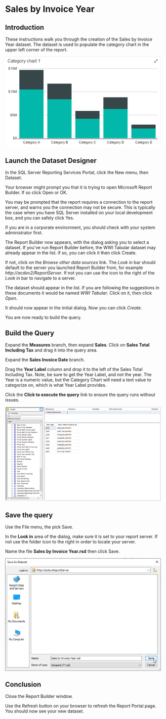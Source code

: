 # Sales by Invoice Year

## Introduction

These instructions walk you through the creation of the Sales by Invoice Year dataset. The dataset is used to populate the category chart in the upper left corner of the report.

![Category Chart](./../images/sales-dashboard-demo-category-chart.png)

## Launch the Dataset Designer

In the SQL Server Reporting Services Portal, click the New menu, then Dataset.

Your browser might prompt you that it is trying to open Microsoft Report Builder. If so click Open or OK.

You may be prompted that the report requires a connection to the report server, and warns you the connection may not be secure. This is typically the case when you have SQL Server installed on your local development box, and you can safely click Yes.

If you are in a corporate environment, you should check with your system administrator first.

The Report Builder now appears, with the dialog asking you to select a dataset. If you've run Report Builder before, the WWI Tabular dataset may already appear in the list. if so, you can click it then click Create.

If not, click on the _Browse other data sources_ link. The _Look in_ bar should default to the server you launched Report Builder from, for example _http://acdev2/ReportServer_. If not you can use the icon to the right of the _Look in_ bar to navigate to a server.

The dataset should appear in the list. If you are following the suggestions in these documents it would be named _WWI Tabular_. Click on it, then click _Open_.

It should now appear in the initial dialog. Now you can click _Create_.

You are now ready to build the query.

## Build the Query

Expand the **Measures** branch, then expand **Sales**. Click on **Sales Total Including Tax** and drag it into the query area.

Expand the **Sales Invoice Date** branch.

Drag the **Year Label** column and drop it to the left of the Sales Total Including Tax. Note, be sure to get the Year Label, and not the year. The Year is a numeric value, but the Category Chart will need a text value to categorize on, which is what Year Label provides.

Click the **Click to execute the query** link to ensure the query runs without issues.

![Sales by Invoice Year Successful Query](../images/sales-by-invoice-year-01.png)

## Save the query

Use the File menu, the pick Save.

In the **Look in** area of the dialog, make sure it is set to your report server. If not use the folder icon to the right in order to locate your server.

Name the file **Sales by Invoice Year.rsd** then click Save.

![Sales by Invoice Year Save Dialog](../images/sales-by-invoice-year-02.png)

## Conclusion

Close the Report Builder window.

Use the Refresh button on your browser to refresh the Report Portal page. You should now see your new dataset.
